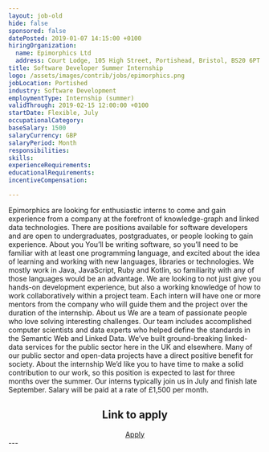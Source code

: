 ```yaml
---
layout: job-old
hide: false
sponsored: false
datePosted: 2019-01-07 14:15:00 +0100
hiringOrganization:
  name: Epimorphics Ltd
  address: Court Lodge, 105 High Street, Portishead, Bristol, BS20 6PT
title: Software Developer Summer Internship
logo: /assets/images/contrib/jobs/epimorphics.png
jobLocation: Portished
industry: Software Development
employmentType: Internship (summer)
validThrough: 2019-02-15 12:00:00 +0100
startDate: Flexible, July
occupationalCategory:
baseSalary: 1500
salaryCurrency: GBP
salaryPeriod: Month
responsibilities:
skills:
experienceRequirements:
educationalRequirements:
incentiveCompensation:

---
```

Epimorphics are looking for enthusiastic interns to come and gain experience from a company at the forefront of knowledge-graph and linked data technologies. There are positions available for software developers and are open to undergraduates, postgraduates, or people looking to gain experience.
About you
You’ll be writing software, so you’ll need to be familiar with at least one programming language, and excited about the idea of learning and working with new languages, libraries or technologies. We mostly work in Java, JavaScript, Ruby and Kotlin, so familiarity with any of those languages would be an advantage.
We are looking to not just give you hands-on development experience, but also a working knowledge of how to work collaboratively within a project team. Each intern will have one or more mentors from the company who will guide them and the project over the duration of the internship.
About us
We are a team of passionate people who love solving interesting challenges. Our team includes accomplished computer scientists and data experts who helped define the standards in the Semantic Web and Linked Data. We’ve built ground-breaking linked-data services for the public sector here in the UK and elsewhere. Many of our public sector and open-data projects have a direct positive benefit for society.
About the internship
We’d like you to have time to make a solid contribution to our work, so this position is expected to last for three months over the summer. Our interns typically join us in July and finish late September.
Salary will be paid at a rate of £1,500 per month.

<div class="to-apply" style="text-align: center">
  <h2>Link to apply</h2>
  <a class="btn btn--dark" style="margin: 20px" href="https://www.epimorphics.com/internships-2019/">
    Apply
  </a>
</div>
---
